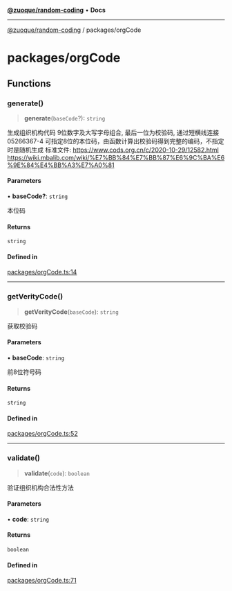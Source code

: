 [**@zuoque/random-coding**](../README.md) • **Docs**

***

[@zuoque/random-coding](../modules.md) / packages/orgCode

# packages/orgCode

## Functions

### generate()

> **generate**(`baseCode`?): `string`

生成组织机构代码
9位数字及大写字母组合, 最后一位为校验码, 通过短横线连接 05266367-4
可指定8位的本位码，由函数计算出校验码得到完整的编码，不指定时是随机生成
标准文件: https://www.cods.org.cn/c/2020-10-29/12582.html
https://wiki.mbalib.com/wiki/%E7%BB%84%E7%BB%87%E6%9C%BA%E6%9E%84%E4%BB%A3%E7%A0%81

#### Parameters

• **baseCode?**: `string`

本位码

#### Returns

`string`

#### Defined in

[packages/orgCode.ts:14](https://github.com/zuoque/random-coding/blob/e8e6dfab838210439b8d7b8a85a8f08aca64affb/src/packages/orgCode.ts#L14)

***

### getVerityCode()

> **getVerityCode**(`baseCode`): `string`

获取校验码

#### Parameters

• **baseCode**: `string`

前8位符号码

#### Returns

`string`

#### Defined in

[packages/orgCode.ts:52](https://github.com/zuoque/random-coding/blob/e8e6dfab838210439b8d7b8a85a8f08aca64affb/src/packages/orgCode.ts#L52)

***

### validate()

> **validate**(`code`): `boolean`

验证组织机构合法性方法

#### Parameters

• **code**: `string`

#### Returns

`boolean`

#### Defined in

[packages/orgCode.ts:71](https://github.com/zuoque/random-coding/blob/e8e6dfab838210439b8d7b8a85a8f08aca64affb/src/packages/orgCode.ts#L71)
